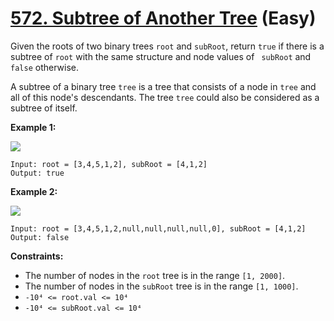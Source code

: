 # [572. Subtree of Another Tree][link] (Easy)

[link]: https://leetcode.cn/problems/subtree-of-another-tree/

Given the roots of two binary trees `root` and `subRoot`, return `true` if there is a subtree of
`root` with the same structure and node values of ` subRoot` and `false` otherwise.

A subtree of a binary tree `tree` is a tree that consists of a node in `tree` and all of this node's
descendants. The tree `tree` could also be considered as a subtree of itself.

**Example 1:**

![](https://assets.leetcode.com/uploads/2021/04/28/subtree1-tree.jpg)

```
Input: root = [3,4,5,1,2], subRoot = [4,1,2]
Output: true
```

**Example 2:**

![](https://assets.leetcode.com/uploads/2021/04/28/subtree2-tree.jpg)

```
Input: root = [3,4,5,1,2,null,null,null,null,0], subRoot = [4,1,2]
Output: false
```

**Constraints:**

- The number of nodes in the `root` tree is in the range `[1, 2000]`.
- The number of nodes in the `subRoot` tree is in the range `[1, 1000]`.
- `-10⁴ <= root.val <= 10⁴`
- `-10⁴ <= subRoot.val <= 10⁴`
